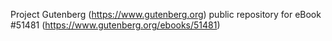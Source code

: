 Project Gutenberg (https://www.gutenberg.org) public repository for
eBook #51481 (https://www.gutenberg.org/ebooks/51481)

